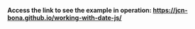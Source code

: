 **Access the link to see the example in operation: https://jcn-bona.github.io/working-with-date-js/**
